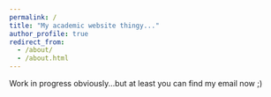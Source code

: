 ```yaml
---
permalink: /
title: "My academic website thingy..."
author_profile: true
redirect_from: 
  - /about/
  - /about.html
---
```


Work in progress obviously...but at least you can find my email now ;) 
